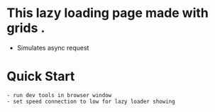 # This lazy loading page made with grids .

 - Simulates async request 

# Quick Start

```
- run dev tools in browser window
- set speed connection to low for lazy loader showing 

```
